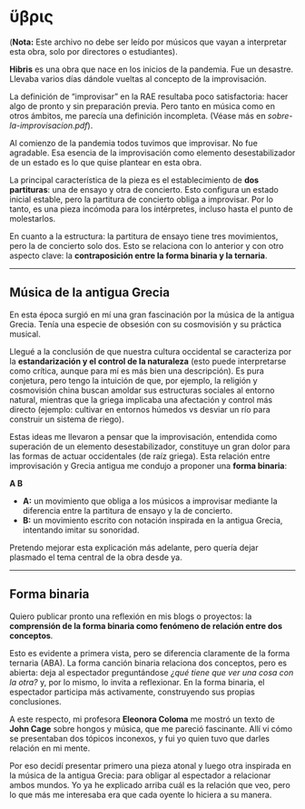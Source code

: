 # ὕβρις

(**Nota:** Este archivo no debe ser leído por músicos que vayan a interpretar esta obra, solo por directores o estudiantes).

**Hibris** es una obra que nace en los inicios de la pandemia. Fue un desastre. Llevaba varios días dándole vueltas al concepto de la improvisación.

La definición de “improvisar” en la RAE resultaba poco satisfactoria: hacer algo de pronto y sin preparación previa. Pero tanto en música como en otros ámbitos, me parecía una definición incompleta. (Véase más en *sobre-la-improvisacion.pdf*).

Al comienzo de la pandemia todos tuvimos que improvisar. No fue agradable. Esa esencia de la improvisación como elemento desestabilizador de un estado es lo que quise plantear en esta obra.

La principal característica de la pieza es el establecimiento de **dos partituras**: una de ensayo y otra de concierto. Esto configura un estado inicial estable, pero la partitura de concierto obliga a improvisar. Por lo tanto, es una pieza incómoda para los intérpretes, incluso hasta el punto de molestarlos.

En cuanto a la estructura: la partitura de ensayo tiene tres movimientos, pero la de concierto solo dos. Esto se relaciona con lo anterior y con otro aspecto clave: la **contraposición entre la forma binaria y la ternaria**.

---

## Música de la antigua Grecia

En esta época surgió en mí una gran fascinación por la música de la antigua Grecia. Tenía una especie de obsesión con su cosmovisión y su práctica musical.

Llegué a la conclusión de que nuestra cultura occidental se caracteriza por la **estandarización y el control de la naturaleza** (esto puede interpretarse como crítica, aunque para mí es más bien una descripción). Es pura conjetura, pero tengo la intuición de que, por ejemplo, la religión y cosmovisión china buscan amoldar sus estructuras sociales al entorno natural, mientras que la griega implicaba una afectación y control más directo (ejemplo: cultivar en entornos húmedos vs desviar un río para construir un sistema de riego).  

Estas ideas me llevaron a pensar que la improvisación, entendida como superación de un elemento desestabilizador, constituye un gran dolor para las formas de actuar occidentales (de raíz griega). Esta relación entre improvisación y Grecia antigua me condujo a proponer una **forma binaria**:

**A B**

- **A:** un movimiento que obliga a los músicos a improvisar mediante la diferencia entre la partitura de ensayo y la de concierto.  
- **B:** un movimiento escrito con notación inspirada en la antigua Grecia, intentando imitar su sonoridad.

Pretendo mejorar esta explicación más adelante, pero quería dejar plasmado el tema central de la obra desde ya.

---

## Forma binaria

Quiero publicar pronto una reflexión en mis blogs o proyectos: la **comprensión de la forma binaria como fenómeno de relación entre dos conceptos**.

Esto es evidente a primera vista, pero se diferencia claramente de la forma ternaria (ABA). La forma canción binaria relaciona dos conceptos, pero es abierta: deja al espectador preguntándose *¿qué tiene que ver una cosa con la otra?* y, por lo mismo, lo invita a reflexionar. En la forma binaria, el espectador participa más activamente, construyendo sus propias conclusiones.  

A este respecto, mi profesora **Eleonora Coloma** me mostró un texto de **John Cage** sobre hongos y música, que me pareció fascinante. Allí vi cómo se presentaban dos tópicos inconexos, y fui yo quien tuvo que darles relación en mi mente.

Por eso decidí presentar primero una pieza atonal y luego otra inspirada en la música de la antigua Grecia: para obligar al espectador a relacionar ambos mundos. Yo ya he explicado arriba cuál es la relación que veo, pero lo que más me interesaba era que cada oyente lo hiciera a su manera.

